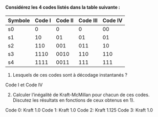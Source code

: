 #### Considérez les 4 codes listés dans la table suivante :

|Symbole|Code I|Code II|Code III|Code IV|
|-|-|-|-|-|
|s0 |0   |0   |0   |00 |
|s1 |10  |01  |01  |01 |
|s2 |110 |001 |011 |10 |
|s3 |1110|0010| 110|110|
|s4 |1111|0011| 111|111|
1. Lesquels de ces codes sont à décodage instantanés ?

Code I et Code IV

2. Calculer l’inégalité de Kraft-McMillan pour chacun de ces codes. Discutez les résultats en
fonctions de ceux obtenus en 1).


Code 0: Kraft 1.0
Code 1: Kraft 1.0
Code 2: Kraft 1.125
Code 3: Kraft 1.0
